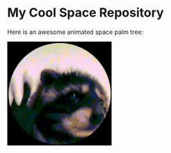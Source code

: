 # My Cool Space Repository

Here is an awesome animated space palm tree:

![Animated Space Palm Tree](https://github.com/Huaweitututu/Operating-systems-BIKS-23/blob/main/giphy.gif)
